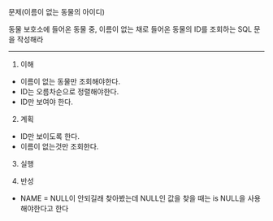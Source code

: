 문제(이름이 없는 동물의 아이디)

동물 보호소에 들어온 동물 중, 이름이 없는 채로 들어온 동물의 ID를 조회하는 SQL 문을 작성해라

---

1. 이해

- 이름이 없는 동물만 조회해야한다.
- ID는 오름차순으로 정렬해야한다.
- ID만 보여야 한다.

2. 계획

- ID만 보이도록 한다.
- 이름이 없는것만 조회한다.

3. 실행


4. 반성

- NAME = NULL이 안되길래 찾아봤는데 NULL인 값을 찾을 때는 is NULL을 사용해야한다고 한다
